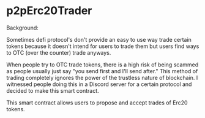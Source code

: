 # p2pErc20Trader

Background:

Sometimes defi protocol's don't provide an easy to use way trade certain tokens because it doesn't intend for users to trade them but users find ways to OTC (over the counter) trade anyways.

When people try to OTC trade tokens, there is a high risk of being scammed as people usually just say "you send first and I'll send after." This method of trading completely ignores the power of the trustless nature of blockchain. I witnessed people doing this in a Discord server for a certain protocol and decided to make this smart contract. 

This smart contract allows users to propose and accept trades of Erc20 tokens.
